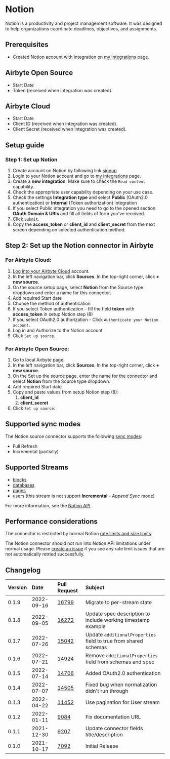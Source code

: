 # Notion

Notion is a productivity and project management software. It was designed to help organizations coordinate deadlines, objectives, and assignments.

## Prerequisites
* Created Notion account with integration on [my integrations](https://www.notion.so/my-integrations) page. 

## Airbyte Open Source
* Start Date
* Token (received when integration was created). 

## Airbyte Cloud
* Start Date
* Client ID (received when integration was created).
* Client Secret (received when integration was created).

## Setup guide
### Step 1: Set up Notion

1. Create account on Notion by following link [signup](https://www.notion.so/signup)
2. Login to your Notion account and go to [my integrations](https://www.notion.so/my-integrations) page.
3. Create a **new integration**. Make sure to check the `Read content` capability.
4. Check the appropriate user capability depending on your use case.
5. Check the settings **Integration type** and select **Public** (OAuth2.0 authentication) or **Internal** (Token authorization) integration
6. If you select Public integration you need to go to the opened section **OAuth Domain & URIs** and fill all fields of form you've received.
7. Click `Submit`.
8. Copy the **access_token** or **client_id** and **client_secret** from the next screen depending on selected authentication method.

## Step 2: Set up the Notion connector in Airbyte

### For Airbyte Cloud:

1. [Log into your Airbyte Cloud](https://cloud.airbyte.io/workspaces) account.
2. In the left navigation bar, click **Sources**. In the top-right corner, click **+ new source**.
3. On the source setup page, select **Notion** from the Source type dropdown and enter a name for this connector.
4. Add required Start date
5. Choose the method of authentication
6. If you select Token authentication - fill the field **token** with **access_token** in setup Notion step (8)
7. If you select OAuth2.0 authorization - Click `Authenticate your Notion account`.
8. Log in and Authorize to the Notion account
10. Click `Set up source`.

### For Airbyte Open Source:
1. Go to local Airbyte page.
2. In the left navigation bar, click **Sources**. In the top-right corner, click **+ new source**. 
3. On the Set up the source page, enter the name for the connector and select **Notion** from the Source type dropdown. 
4. Add required Start date
5. Copy and paste values from setup Notion step (8):
      1) **client_id**
      2) **client_secret**
7. Click `Set up source`.

## Supported sync modes

The Notion source connector supports the following [sync modes](https://docs.airbyte.com/cloud/core-concepts#connection-sync-modes):
 - Full Refresh
 - Incremental (partially)

## Supported Streams

* [blocks](https://developers.notion.com/reference/retrieve-a-block)
* [databases](https://developers.notion.com/reference/retrieve-a-database)
* [pages](https://developers.notion.com/reference/retrieve-a-page)
* [users](https://developers.notion.com/reference/retrieve-a-get-users) (this stream is not support **Incremental** - _Append Sync_ mode)

For more information, see the [Notion API](https://developers.notion.com/reference/intro).

## Performance considerations

The connector is restricted by normal Notion [rate limits and size limits](https://developers.notion.com/reference/errors#request-limits).

The Notion connector should not run into Notion API limitations under normal usage. Please [create an issue](https://github.com/airbytehq/airbyte/issues) if you see any rate limit issues that are not automatically retried successfully.

## Changelog

| Version | Date       | Pull Request                                             | Subject                                                         |
| :------ | :--------- | :------------------------------------------------------- | :-------------------------------------------------------------- |
| 0.1.9   | 2022-09-16 | [16799](https://github.com/airbytehq/airbyte/pull/16799) | Migrate to per-stream state                                     |
| 0.1.8   | 2022-09-05 | [16272](https://github.com/airbytehq/airbyte/pull/16272) | Update spec description to include working timestamp example    |
| 0.1.7   | 2022-07-26 | [15042](https://github.com/airbytehq/airbyte/pull/15042) | Update `additionalProperties` field to true from shared schemas |
| 0.1.6   | 2022-07-21 | [14924](https://github.com/airbytehq/airbyte/pull/14924) | Remove `additionalProperties` field from schemas and spec       |
| 0.1.5   | 2022-07-14 | [14706](https://github.com/airbytehq/airbyte/pull/14706) | Added OAuth2.0 authentication                                   |
| 0.1.4   | 2022-07-07 | [14505](https://github.com/airbytehq/airbyte/pull/14505) | Fixed bug when normalization didn't run through                 |
| 0.1.3   | 2022-04-22 | [11452](https://github.com/airbytehq/airbyte/pull/11452) | Use pagination for User stream                                  |
| 0.1.2   | 2022-01-11 | [9084](https://github.com/airbytehq/airbyte/pull/9084)   | Fix documentation URL                                           |
| 0.1.1   | 2021-12-30 | [9207](https://github.com/airbytehq/airbyte/pull/9207)   | Update connector fields title/description                       |
| 0.1.0   | 2021-10-17 | [7092](https://github.com/airbytehq/airbyte/pull/7092)   | Initial Release                                                 |
